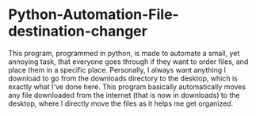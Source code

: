 # Python-Automation-File-destination-changer
This program, programmed in python, is made to automate a small, yet annoying task, that everyone goes through if they want to order files, and place them in a specific place. Personally, I always want anything I download to go from the downloads directory to the desktop, which is exactly what I've done here. This program basically automatically moves any file downloaded from the internet (that is now in downloads) to the desktop, where I directly move the files as it helps me get organized.
